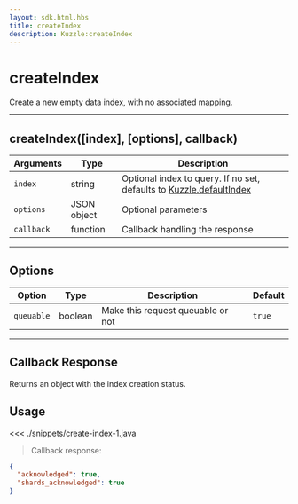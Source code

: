 ```yaml
---
layout: sdk.html.hbs
title: createIndex
description: Kuzzle:createIndex
---
```


# createIndex

Create a new empty data index, with no associated mapping.

---

## createIndex([index], [options], callback)

| Arguments  | Type        | Description                                                                                                           |
| ---------- | ----------- | --------------------------------------------------------------------------------------------------------------------- |
| `index`    | string      | Optional index to query. If no set, defaults to [Kuzzle.defaultIndex](/sdk/android/3/core-classes/kuzzle/#properties) |
| `options`  | JSON object | Optional parameters                                                                                                   |
| `callback` | function    | Callback handling the response                                                                                        |

---

## Options

| Option     | Type    | Description                       | Default |
| ---------- | ------- | --------------------------------- | ------- |
| `queuable` | boolean | Make this request queuable or not | `true`  |

---

## Callback Response

Returns an object with the index creation status.

## Usage

<<< ./snippets/create-index-1.java

> Callback response:

```json
{
  "acknowledged": true,
  "shards_acknowledged": true
}
```

